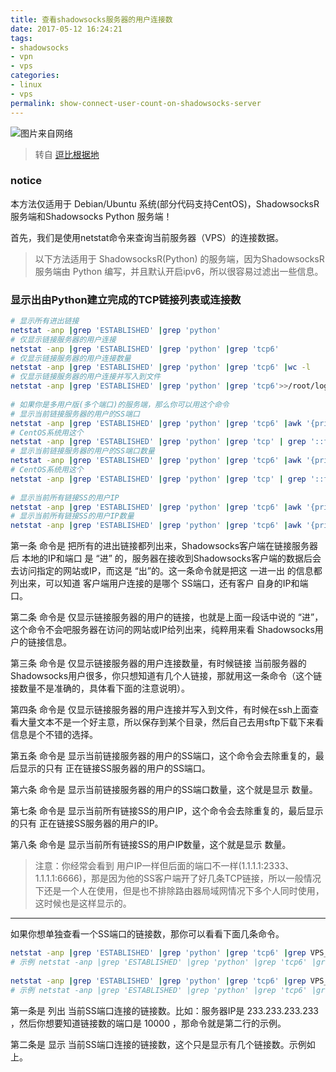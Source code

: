 ```yaml
---
title: 查看shadowsocks服务器的用户连接数
date: 2017-05-12 16:24:21
tags: 
- shadowsocks
- vpn
- vps
categories:
- linux
- vps
permalink: show-connect-user-count-on-shadowsocks-server
---
```

![图片来自网络](http://i4.buimg.com/588926/d4cece95e36ac2ae.png)
> 转自 [逗比根据地](https://doub.io/ss-jc33/)

### notice
本方法仅适用于 Debian/Ubuntu 系统(部分代码支持CentOS)，ShadowsocksR 服务端和Shadowsocks Python 服务端！

首先，我们是使用netstat命令来查询当前服务器（VPS）的连接数据。

> 以下方法适用于 ShadowsocksR(Python) 的服务端，因为ShadowsocksR服务端由 Python 编写，并且默认开启ipv6，所以很容易过滤出一些信息。

### 显示出由Python建立完成的TCP链接列表或连接数
```bash
# 显示所有进出链接
netstat -anp |grep 'ESTABLISHED' |grep 'python'
# 仅显示链接服务器的用户连接
netstat -anp |grep 'ESTABLISHED' |grep 'python' |grep 'tcp6'
# 仅显示链接服务器的用户连接数量
netstat -anp |grep 'ESTABLISHED' |grep 'python' |grep 'tcp6' |wc -l
# 仅显示链接服务器的用户连接并写入到文件
netstat -anp |grep 'ESTABLISHED' |grep 'python' |grep 'tcp6'>>/root/log.txt
 
# 如果你是多用户版(多个端口)的服务端，那么你可以用这个命令
# 显示当前链接服务器的用户的SS端口
netstat -anp |grep 'ESTABLISHED' |grep 'python' |grep 'tcp6' |awk '{print $4}' |sort -u
# CentOS系统用这个
netstat -anp |grep 'ESTABLISHED' |grep 'python' |grep 'tcp' | grep '::ffff:' |awk '{print $4}' |sort -u
# 显示当前链接服务器的用户的SS端口数量
netstat -anp |grep 'ESTABLISHED' |grep 'python' |grep 'tcp6' |awk '{print $4}' |sort -u |wc -l
# CentOS系统用这个
netstat -anp |grep 'ESTABLISHED' |grep 'python' |grep 'tcp' | grep '::ffff:' |awk '{print $4}' |sort -u |wc -l
 
# 显示当前所有链接SS的用户IP
netstat -anp |grep 'ESTABLISHED' |grep 'python' |grep 'tcp6' |awk '{print $5}' |awk -F ":" '{print $1}' |sort -u
# 显示当前所有链接SS的用户IP数量
netstat -anp |grep 'ESTABLISHED' |grep 'python' |grep 'tcp6' |awk '{print $5}' |awk -F ":" '{print $1}' |sort -u |wc -l
```
第一条 命令是 把所有的进出链接都列出来，Shadowsocks客户端在链接服务器后 本地的IP和端口 是 “进” 的，服务器在接收到Shadowsocks客户端的数据后会去访问指定的网站或IP，而这是 “出”的。这一条命令就是把这 一进一出 的信息都列出来，可以知道 客户端用户连接的是哪个 SS端口，还有客户 自身的IP和端口。

第二条 命令是 仅显示链接服务器的用户的链接，也就是上面一段话中说的 “进”，这个命令不会吧服务器在访问的网站或IP给列出来，纯粹用来看 Shadowsocks用户的链接信息。

第三条 命令是 仅显示链接服务器的用户连接数量，有时候链接 当前服务器的 Shadowsocks用户很多，你只想知道有几个人链接，那就用这一条命令（这个链接数量不是准确的，具体看下面的注意说明）。

第四条 命令是 仅显示链接服务器的用户连接并写入到文件，有时候在ssh上面查看大量文本不是一个好主意，所以保存到某个目录，然后自己去用sftp下载下来看信息是个不错的选择。

第五条 命令是 显示当前链接服务器的用户的SS端口，这个命令会去除重复的，最后显示的只有 正在链接SS服务器的用户的SS端口。

第六条 命令是 显示当前链接服务器的用户的SS端口数量，这个就是显示 数量。

第七条 命令是 显示当前所有链接SS的用户IP，这个命令会去除重复的，最后显示的只有 正在链接SS服务器的用户的IP。

第八条 命令是 显示当前所有链接SS的用户IP数量，这个就是显示 数量。

> 注意：你经常会看到 用户IP一样但后面的端口不一样(1.1.1.1:2333、1.1.1.1:6666)，那是因为他的SS客户端开了好几条TCP链接，所以一般情况下还是一个人在使用，但是也不排除路由器局域网情况下多个人同时使用，这时候也是这样显示的。

-----

如果你想单独查看一个SS端口的链接数，那你可以看看下面几条命令。

```bash
netstat -anp |grep 'ESTABLISHED' |grep 'python' |grep 'tcp6' |grep VPS_IP:SS_Port
# 示例 netstat -anp |grep 'ESTABLISHED' |grep 'python' |grep 'tcp6' |grep 233.233.233.233:10000
 
netstat -anp |grep 'ESTABLISHED' |grep 'python' |grep 'tcp6' |grep VPS_IP:SS_Port |wc -l
# 示例 netstat -anp |grep 'ESTABLISHED' |grep 'python' |grep 'tcp6' |grep 233.233.233.233:10000 |wc -l
```

第一条是 列出 当前SS端口连接的链接数。比如：服务器IP是 233.233.233.233 ，然后你想要知道链接数的端口是 10000 ，那命令就是第二行的示例。

第二条是 显示 当前SS端口连接的链接数，这个只是显示有几个链接数。示例如上。
